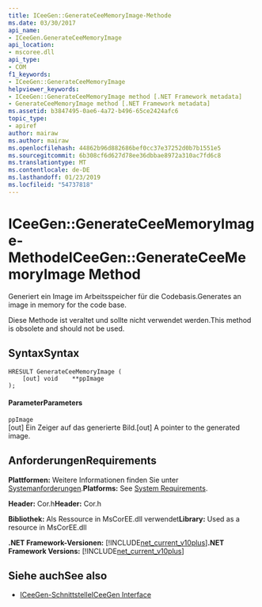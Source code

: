 ```yaml
---
title: ICeeGen::GenerateCeeMemoryImage-Methode
ms.date: 03/30/2017
api_name:
- ICeeGen.GenerateCeeMemoryImage
api_location:
- mscoree.dll
api_type:
- COM
f1_keywords:
- ICeeGen::GenerateCeeMemoryImage
helpviewer_keywords:
- ICeeGen::GenerateCeeMemoryImage method [.NET Framework metadata]
- GenerateCeeMemoryImage method [.NET Framework metadata]
ms.assetid: b3847495-0ae6-4a72-b496-65ce2424afc6
topic_type:
- apiref
author: mairaw
ms.author: mairaw
ms.openlocfilehash: 44862b96d882686bef0cc37e37252d0b7b1551e5
ms.sourcegitcommit: 6b308cf6d627d78ee36dbbae8972a310ac7fd6c8
ms.translationtype: MT
ms.contentlocale: de-DE
ms.lasthandoff: 01/23/2019
ms.locfileid: "54737818"
---
```

# <a name="iceegengenerateceememoryimage-method"></a><span data-ttu-id="bce01-102">ICeeGen::GenerateCeeMemoryImage-Methode</span><span class="sxs-lookup"><span data-stu-id="bce01-102">ICeeGen::GenerateCeeMemoryImage Method</span></span>
<span data-ttu-id="bce01-103">Generiert ein Image im Arbeitsspeicher für die Codebasis.</span><span class="sxs-lookup"><span data-stu-id="bce01-103">Generates an image in memory for the code base.</span></span>  
  
 <span data-ttu-id="bce01-104">Diese Methode ist veraltet und sollte nicht verwendet werden.</span><span class="sxs-lookup"><span data-stu-id="bce01-104">This method is obsolete and should not be used.</span></span>  
  
## <a name="syntax"></a><span data-ttu-id="bce01-105">Syntax</span><span class="sxs-lookup"><span data-stu-id="bce01-105">Syntax</span></span>  
  
```  
HRESULT GenerateCeeMemoryImage (  
    [out] void    **ppImage  
);  
```  
  
#### <a name="parameters"></a><span data-ttu-id="bce01-106">Parameter</span><span class="sxs-lookup"><span data-stu-id="bce01-106">Parameters</span></span>  
 `ppImage`  
 <span data-ttu-id="bce01-107">[out] Ein Zeiger auf das generierte Bild.</span><span class="sxs-lookup"><span data-stu-id="bce01-107">[out] A pointer to the generated image.</span></span>  
  
## <a name="requirements"></a><span data-ttu-id="bce01-108">Anforderungen</span><span class="sxs-lookup"><span data-stu-id="bce01-108">Requirements</span></span>  
 <span data-ttu-id="bce01-109">**Plattformen:** Weitere Informationen finden Sie unter [Systemanforderungen](../../../../docs/framework/get-started/system-requirements.md).</span><span class="sxs-lookup"><span data-stu-id="bce01-109">**Platforms:** See [System Requirements](../../../../docs/framework/get-started/system-requirements.md).</span></span>  
  
 <span data-ttu-id="bce01-110">**Header:** Cor.h</span><span class="sxs-lookup"><span data-stu-id="bce01-110">**Header:** Cor.h</span></span>  
  
 <span data-ttu-id="bce01-111">**Bibliothek:** Als Ressource in MsCorEE.dll verwendet</span><span class="sxs-lookup"><span data-stu-id="bce01-111">**Library:** Used as a resource in MsCorEE.dll</span></span>  
  
 <span data-ttu-id="bce01-112">**.NET Framework-Versionen:** [!INCLUDE[net_current_v10plus](../../../../includes/net-current-v10plus-md.md)]</span><span class="sxs-lookup"><span data-stu-id="bce01-112">**.NET Framework Versions:** [!INCLUDE[net_current_v10plus](../../../../includes/net-current-v10plus-md.md)]</span></span>  
  
## <a name="see-also"></a><span data-ttu-id="bce01-113">Siehe auch</span><span class="sxs-lookup"><span data-stu-id="bce01-113">See also</span></span>
- [<span data-ttu-id="bce01-114">ICeeGen-Schnittstelle</span><span class="sxs-lookup"><span data-stu-id="bce01-114">ICeeGen Interface</span></span>](../../../../docs/framework/unmanaged-api/metadata/iceegen-interface.md)
